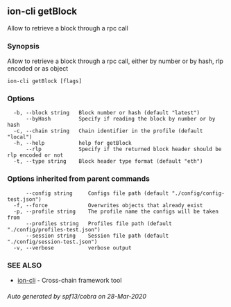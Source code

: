 ## ion-cli getBlock

Allow to retrieve a block through a rpc call

### Synopsis

Allow to retrieve a block through a rpc call, either by number or by hash, rlp encoded or as object

```
ion-cli getBlock [flags]
```

### Options

```
  -b, --block string   Block number or hash (default "latest")
      --byHash         Specify if reading the block by number or by hash
  -c, --chain string   Chain identifier in the profile (default "local")
  -h, --help           help for getBlock
      --rlp            Specify if the returned block header should be rlp encoded or not
  -t, --type string    Block header type format (default "eth")
```

### Options inherited from parent commands

```
      --config string     Configs file path (default "./config/config-test.json")
  -f, --force             Overwrites objects that already exist
  -p, --profile string    The profile name the configs will be taken from
      --profiles string   Profiles file path (default "./config/profiles-test.json")
      --session string    Session file path (default "./config/session-test.json")
  -v, --verbose           verbose output
```

### SEE ALSO

* [ion-cli](ion-cli.md)	 - Cross-chain framework tool

###### Auto generated by spf13/cobra on 28-Mar-2020
